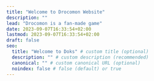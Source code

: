 ```yaml
---
title: "Welcome to Drocomon Website"
description: ""
lead: "Drocomon is a fan-made game"
date: 2023-09-07T16:33:54+02:00
lastmod: 2023-09-07T16:33:54+02:00
draft: false
seo:
  title: "Welcome to Doks" # custom title (optional)
  description: "" # custom description (recommended)
  canonical: "" # custom canonical URL (optional)
  noindex: false # false (default) or true
---
```

